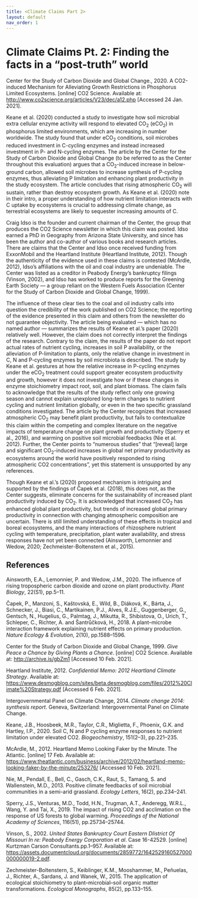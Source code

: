 ```yaml
---
title: <Climate Claims Part 2>
layout: default
nav_order: 1
---
```

# Climate Claims Pt. 2: Finding the facts in a “post-truth” world
Center for the Study of Carbon Dioxide and Global Change., 2020. A CO2-induced Mechanism for Alleviating Growth Restrictions in Phosphorus Limited Ecosystems. [online] CO2 Science. Available at: <http://www.co2science.org/articles/V23/dec/a12.php> [Accessed 24 Jan. 2021].


  Keane et al. (2020) conducted a study to investigate how soil microbial extra cellular enzyme activity will respond to elevated CO<sub>2</sub> (eCO<sub>2</sub>) in phosphorus limited environments, which are increasing in number worldwide. The study found that under eCO<sub>2</sub> conditions, soil microbes reduced investment in C-cycling enzymes and instead increased investment in P- and N-cycling enzymes. The article by the Center for the Study of Carbon Dioxide and Global Change (to be referred to as the Center throughout this evaluation) argues that a CO<sub>2</sub>-induced increase in below-ground carbon, allowed soil microbes to increase synthesis of P-cycling enzymes, thus alleviating P limitation and enhancing plant productivity in the study ecosystem. The article concludes that rising atmospheric CO<sub>2</sub> will sustain, rather than destroy ecosystem growth. As Keane et al. (2020) note in their intro, a proper understanding of how nutrient limitation interacts with C uptake by ecosystems is crucial to addressing climate change, as terrestrial ecosystems are likely to sequester increasing amounts of C. 
  
  
  Craig Idso is the founder and current chairman of the Center, the group that produces the CO2 Science newsletter in which this claim was posted. Idso earned a PhD in Geography from Arizona State University, and since has been the author and co-author of various books and research articles. There are claims that the Center and Idso once received funding from ExxonMobil and the Heartland Institute (Heartland Institute, 2012). Though the authenticity of the evidence used in these claims is contested (McArdle, 2012), Idso’s affiliations with the oil and coal industry are undeniable. The Center was listed as a creditor in Peabody Energy’s bankruptcy filings (Vinson, 2002), and Idso has worked to produce reports for the Greening Earth Society — a group reliant on the Western Fuels Association (Center for the Study of Carbon Dioxide and Global Change, 1999).  
  
  
  The influence of these clear ties to the coal and oil industry calls into question the credibility of the work published on CO2 Science; the reporting of the evidence presented in this claim and others from the newsletter do not guarantee objectivity. The article being evaluated — which has no named author — summarizes the results of Keane et al.’s paper (2020) relatively well. However, the claim does not correctly interpret the findings of the research. Contrary to the claim, the results of the paper do not report actual rates of nutrient cycling, increases in soil P availability, or the alleviation of P-limitation to plants, only the relative change in investment in C, N and P-cycling enzymes by soil microbiota is described. The study by Keane et al. gestures at how the relative increase in P-cycling enzymes under the eCO<sub>2</sub> treatment could support greater ecosystem productivity and growth, however it does not investigate how or if these changes in enzyme stoichiometry impact root, soil, and plant biomass. The claim fails to acknowledge that the results of the study reflect only one growing season and cannot explain unexplored long-term changes to nutrient cycling and nutrient limitation globally, or even in the two specific grassland conditions investigated. The article by the Center recognizes that increased atmospheric CO<sub>2</sub> may benefit plant productivity, but fails to contextualize this claim within the competing and complex literature on the negative impacts of temperature change on plant growth and productivity (Sperry et al., 2016), and warming on positive soil microbial feedbacks (Nie et al. 2012). Further, the Center points to “numerous studies” that “[reveal] large and significant CO<sub>2</sub>-induced increases in global net primary productivity as ecosystems around the world have positively responded to rising atmospheric CO2 concentrations”, yet this statement is unsupported by any references. 
  
  
  Though Keane et al.’s (2020) proposed mechanism is intriguing and supported by the findings of Čapek et al. (2018), this does not, as the Center suggests, eliminate concerns for the sustainability of increased plant productivity induced by CO<sub>2</sub>. It is acknowledged that increased CO<sub>2</sub> has enhanced global plant productivity, but trends of increased global primary productivity in connection with changing atmospheric composition are uncertain. There is still limited understanding of these effects in tropical and boreal ecosystems, and the many interactions of rhizosphere nutrient cycling with temperature, precipitation, plant water availability, and stress responses have not yet been connected (Ainsworth, Lemonnier and Wedow, 2020; Zechmeister-Boltenstern et al., 2015).
  
  
## References

Ainsworth, E.A., Lemonnier, P. and Wedow, J.M., 2020. The influence of rising tropospheric carbon dioxide and ozone on plant productivity. *Plant Biology*, 22(S1), pp.5–11.


Čapek, P., Manzoni, S., Kaštovská, E., Wild, B., Diáková, K., Bárta, J., Schnecker, J., Biasi, C., Martikainen, P.J., Alves, R.J.E., Guggenberger, G., Gentsch, N., Hugelius, G., Palmtag, J., Mikutta, R., Shibistova, O., Urich, T., Schleper, C., Richter, A. and Šantrůčková, H., 2018. A plant–microbe interaction framework explaining nutrient effects on primary production. *Nature Ecology & Evolution*, 2(10), pp.1588–1596.


Center for the Study of Carbon Dioxide and Global Change, 1999. *Give Peace a Chance by Giving Plants a Chance*. [online] CO2 Science. Available at: <http://archive.is/gbZm1> [Accessed 10 Feb. 2021].


Heartland Institute, 2012. *Confidential Memo: 2012 Heartland Climate Strategy*. Available at: <https://www.desmogblog.com/sites/beta.desmogblog.com/files/2012%20Climate%20Strategy.pdf> [Accessed 6 Feb. 2021].


Intergovernmental Panel on Climate Change, 2014. *Climate change 2014: synthesis report*. Geneva, Switzerland: Intergovernmental Panel on Climate Change.


Keane, J.B., Hoosbeek, M.R., Taylor, C.R., Miglietta, F., Phoenix, G.K. and Hartley, I.P., 2020. Soil C, N and P cycling enzyme responses to nutrient limitation under elevated CO2. *Biogeochemistry*, 151(2–3), pp.221–235.


McArdle, M., 2012. Heartland Memo Looking Faker by the Minute. The Atlantic. [online] 17 Feb. Available at: <https://www.theatlantic.com/business/archive/2012/02/heartland-memo-looking-faker-by-the-minute/253276/> [Accessed 10 Feb. 2021].


Nie, M., Pendall, E., Bell, C., Gasch, C.K., Raut, S., Tamang, S. and Wallenstein, M.D., 2013. Positive climate feedbacks of soil microbial communities in a semi-arid grassland. *Ecology Letters*, 16(2), pp.234–241.


Sperry, J.S., Venturas, M.D., Todd, H.N., Trugman, A.T., Anderegg, W.R.L., Wang, Y. and Tai, X., 2019. The impact of rising CO2 and acclimation on the response of US forests to global warming. *Proceedings of the National Academy of Sciences*, 116(51), pp.25734–25744.


Vinson, S., 2002. *United States Bankruptcy Court Eastern DIistrict Of Missouri In re: Peabody Energy Corporation et al*. Case 16-42529. [online] Kurtzman Carson Consultants.pp.1–957. Available at: <https://assets.documentcloud.org/documents/2859772/1642529160527000000000019-2.pdf>.


Zechmeister-Boltenstern, S., Keiblinger, K.M., Mooshammer, M., Peñuelas, J., Richter, A., Sardans, J. and Wanek, W., 2015. The application of ecological stoichiometry to plant–microbial–soil organic matter transformations. *Ecological Monographs*, 85(2), pp.133–155.
